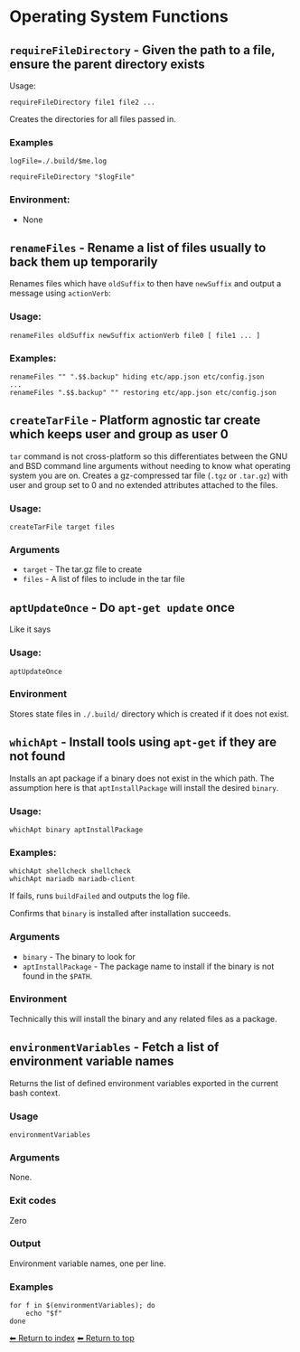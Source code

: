 # Operating System Functions

## `requireFileDirectory` - Given the path to a file, ensure the parent directory exists

Usage:

    requireFileDirectory file1 file2 ...

Creates the directories for all files passed in.

### Examples

    logFile=./.build/$me.log

    requireFileDirectory "$logFile"

### Environment:

- None

## `renameFiles` - Rename a list of files usually to back them up temporarily

Renames files which have `oldSuffix` to then have `newSuffix` and output a message using `actionVerb`:

### Usage:

    renameFiles oldSuffix newSuffix actionVerb file0 [ file1 ... ]

### Examples:

    renameFiles "" ".$$.backup" hiding etc/app.json etc/config.json
    ...
    renameFiles ".$$.backup" "" restoring etc/app.json etc/config.json

## `createTarFile` - Platform agnostic tar create which keeps user and group as user 0

`tar` command is not cross-platform so this differentiates between the GNU and BSD command line arguments without needing to know what operating system you are on. Creates a gz-compressed tar file (`.tgz` or `.tar.gz`) with user and group set to 0 and no extended attributes attached to the files.

### Usage:

    createTarFile target files

### Arguments

- `target` - The tar.gz file to create
- `files` - A list of files to include in the tar file

## `aptUpdateOnce` - Do `apt-get update` once

Like it says

### Usage:

    aptUpdateOnce

### Environment

Stores state files in `./.build/` directory which is created if it does not exist.

## `whichApt` - Install tools using `apt-get` if they are not found

Installs an apt package if a binary does not exist in the which path. The assumption here is that `aptInstallPackage` will install the desired `binary`.

### Usage:

    whichApt binary aptInstallPackage

### Examples:

    whichApt shellcheck shellcheck
    whichApt mariadb mariadb-client

If fails, runs `buildFailed` and outputs the log file.

Confirms that `binary` is installed after installation succeeds.

### Arguments

- `binary` - The binary to look for
- `aptInstallPackage` - The package name to install if the binary is not found in the `$PATH`.

### Environment

Technically this will install the binary and any related files as a package.

## `environmentVariables` - Fetch a list of environment variable names

Returns the list of defined environment variables exported in the current bash context.

### Usage

    environmentVariables

### Arguments

None.

### Exit codes

Zero

### Output

Environment variable names, one per line.

### Examples

    for f in $(environmentVariables); do
        echo "$f"
    done

[⬅ Return to index](index.md)
[⬅ Return to top](../index.md)